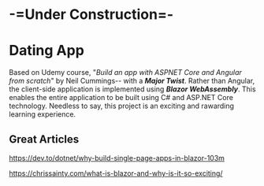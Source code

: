 # -=Under Construction=-  
  
# Dating App
Based on Udemy course, "*Build an app with ASPNET Core and Angular from scratch*" by Neil Cummings-- with a ***Major Twist***. Rather than Angular, the client-side application is implemented using ***Blazor WebAssembly***. This enables the entire application to be built using C# and ASP.NET Core technology. Needless to say, this project is an exciting and rawarding learning experience.

## Great Articles
https://dev.to/dotnet/why-build-single-page-apps-in-blazor-103m

https://chrissainty.com/what-is-blazor-and-why-is-it-so-exciting/
